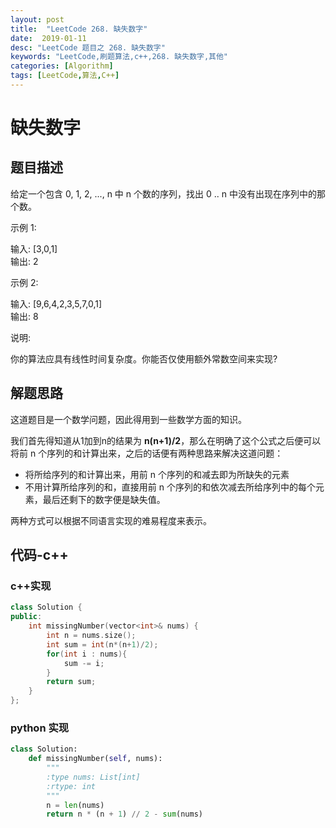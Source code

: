 ```yaml
---
layout: post
title:  "LeetCode 268. 缺失数字"
date:  2019-01-11
desc: "LeetCode 题目之 268. 缺失数字"
keywords: "LeetCode,刷题算法,c++,268. 缺失数字,其他"
categories: [Algorithm]
tags: [LeetCode,算法,C++]
---
```

# 缺失数字

## 题目描述

给定一个包含 0, 1, 2, ..., n 中 n 个数的序列，找出 0 .. n 中没有出现在序列中的那个数。

示例 1:

输入: [3,0,1]<br />
输出: 2<br />

示例 2:

输入: [9,6,4,2,3,5,7,0,1]<br />
输出: 8<br />

说明:

你的算法应具有线性时间复杂度。你能否仅使用额外常数空间来实现?

## 解题思路

这道题目是一个数学问题，因此得用到一些数学方面的知识。

我们首先得知道从1加到n的结果为 **n(n+1)/2**，那么在明确了这个公式之后便可以将前 n 个序列的和计算出来，之后的话便有两种思路来解决这道问题：

- 将所给序列的和计算出来，用前 n 个序列的和减去即为所缺失的元素
- 不用计算所给序列的和，直接用前 n 个序列的和依次减去所给序列中的每个元素，最后还剩下的数字便是缺失值。

两种方式可以根据不同语言实现的难易程度来表示。

## 代码-c++

### c++实现

```cpp
class Solution {
public:
    int missingNumber(vector<int>& nums) {
        int n = nums.size();
        int sum = int(n*(n+1)/2);
        for(int i : nums){
            sum -= i;
        }
        return sum;
    }
};
```

### python 实现

```python
class Solution:
    def missingNumber(self, nums):
        """
        :type nums: List[int]
        :rtype: int
        """
        n = len(nums)
        return n * (n + 1) // 2 - sum(nums)
```